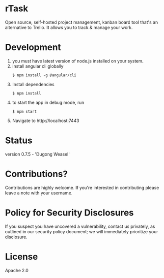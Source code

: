 # rTask
Open source, self-hosted project management, kanban board tool that's an alternative to Trello. It allows you to track & manage your work.




# Development

1) you must have latest version of node.js installed on your system.
2) install angular cli globally
    ```
    $ npm install -g @angular/cli
    ```
3) Install dependencies
    ```
    $ npm install
    ```
4) to start the app in debug mode, run
    ```
    $ npm start
    ```
5) Navigate to http://localhost:7443


# Status
version 0.7.5 - 'Dugong Weasel'

# Contributions?
Contributions are highly welcome. If you're interested in contributing please leave a note with your username.

# Policy for Security Disclosures
If you suspect you have uncovered a vulnerability, contact us privately, as outlined in our security policy document; we will immediately prioritize your disclosure.

# License
Apache 2.0
